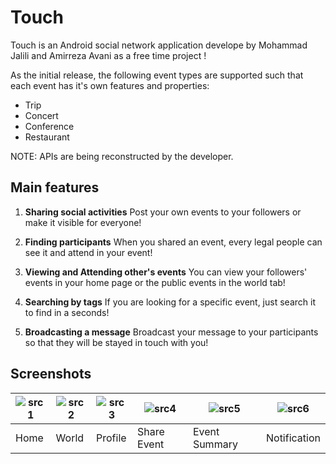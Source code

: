 # Touch
Touch is an Android social network application develope by Mohammad Jalili and Amirreza Avani as a free time project !

As the initial release, the following event types are supported such that each event has it's own features and properties: 
- Trip
- Concert
- Conference
- Restaurant

NOTE: APIs are being reconstructed by the developer.

## Main features
1. **Sharing social activities**
Post your own events to your followers or make it visible for everyone!

2. **Finding participants**
When you shared an event, every legal people can see it and attend in your event!

3. **Viewing and Attending other's events**
You can view your followers' events in your home page or the public events in the world tab!

4. **Searching by tags**
If you are looking for a specific event, just search it to find in a seconds!

5. **Broadcasting a message**
Broadcast your message to your participants so that they will be stayed in touch with you!



## Screenshots
| ![src1](https://github.com/mohammadJaliliTorkamani/Touch/blob/master/Screenshots/1.png "src1")  | ![src2](https://github.com/mohammadJaliliTorkamani/Touch/blob/master/Screenshots/1.png "src2")   | ![src3](https://github.com/mohammadJaliliTorkamani/Touch/blob/master/Screenshots/3.png "src1")   | ![src4](https://github.com/mohammadJaliliTorkamani/Touch/blob/master/Screenshots/1.png "src4")   | ![src5](https://github.com/mohammadJaliliTorkamani/Touch/blob/master/Screenshots/1.png "src6")   | ![src6](https://github.com/mohammadJaliliTorkamani/Touch/blob/master/Screenshots/1.png "src7")   |
| ------------ | ------------ | ------------ | ------------ | ------------ | ------------ |
| Home  | World  | Profile  |  Share Event  | Event Summary  | Notification  |
